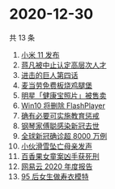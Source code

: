 # 2020-12-30

共 13 条

<!-- BEGIN -->
<!-- 最后更新时间 Wed Dec 30 2020 11:17:15 GMT+0800 (CST) -->
1. [小米 11 发布](https://www.zhihu.com/search?q=小米11)
1. [蒋凡被中止认定高层次人才](https://www.zhihu.com/search?q=蒋凡)
1. [进击的巨人第四话](https://www.zhihu.com/search?q=进击的巨人)
1. [麦当劳免费板烧鸡腿堡](https://www.zhihu.com/search?q=麦当劳)
1. [明星「健康宝照片」被售卖](https://www.zhihu.com/search?q=健康宝明星)
1. [Win10 将删除 FlashPlayer](https://www.zhihu.com/search?q=flash)
1. [确有必要可实施教育惩戒](https://www.zhihu.com/search?q=教育惩戒)
1. [钢琴家傅聪感染新冠去世](https://www.zhihu.com/search?q=傅聪去世)
1. [全球新冠确诊超 8000 万例](https://www.zhihu.com/search?q=全球新冠确诊)
1. [小伙滑雪坠亡母亲发声](https://www.zhihu.com/search?q=滑雪坠亡)
1. [百香果女童案凶手获死刑](https://www.zhihu.com/search?q=百香果女童)
1. [网易云 2020 年度报告](https://www.zhihu.com/search?q=网易云)
1. [95 后女生做寿衣模特](https://www.zhihu.com/search?q=寿衣模特)
<!-- END -->
